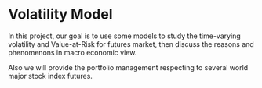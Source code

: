 # Volatility Model

In this project, our goal is to use some models to study the time-varying volatility and Value-at-Risk for futures market, then discuss the reasons and phenomenons in macro economic view.

Also we will provide the portfolio management respecting to several world major stock index futures.

